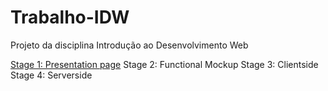 # Trabalho-IDW
Projeto da disciplina Introdução ao Desenvolvimento Web


[Stage 1: Presentation page](https://github.com/Misterio77/Trabalho-IDW/tree/b6af987136f75a9ebc49ca7d6b462c8b90bc4eb5)
Stage 2: Functional Mockup
Stage 3: Clientside
Stage 4: Serverside
